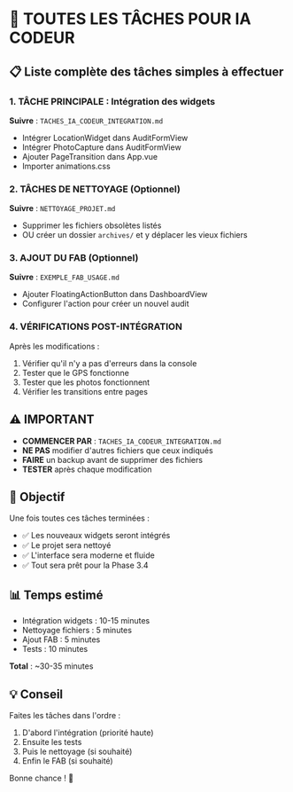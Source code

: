# 🤖 TOUTES LES TÂCHES POUR IA CODEUR

## 📋 Liste complète des tâches simples à effectuer

### 1. TÂCHE PRINCIPALE : Intégration des widgets
**Suivre** : `TACHES_IA_CODEUR_INTEGRATION.md`
- Intégrer LocationWidget dans AuditFormView
- Intégrer PhotoCapture dans AuditFormView  
- Ajouter PageTransition dans App.vue
- Importer animations.css

### 2. TÂCHES DE NETTOYAGE (Optionnel)
**Suivre** : `NETTOYAGE_PROJET.md`
- Supprimer les fichiers obsolètes listés
- OU créer un dossier `archives/` et y déplacer les vieux fichiers

### 3. AJOUT DU FAB (Optionnel)
**Suivre** : `EXEMPLE_FAB_USAGE.md`
- Ajouter FloatingActionButton dans DashboardView
- Configurer l'action pour créer un nouvel audit

### 4. VÉRIFICATIONS POST-INTÉGRATION
Après les modifications :
1. Vérifier qu'il n'y a pas d'erreurs dans la console
2. Tester que le GPS fonctionne
3. Tester que les photos fonctionnent
4. Vérifier les transitions entre pages

## ⚠️ IMPORTANT

- **COMMENCER PAR** : `TACHES_IA_CODEUR_INTEGRATION.md`
- **NE PAS** modifier d'autres fichiers que ceux indiqués
- **FAIRE** un backup avant de supprimer des fichiers
- **TESTER** après chaque modification

## 🎯 Objectif

Une fois toutes ces tâches terminées :
- ✅ Les nouveaux widgets seront intégrés
- ✅ Le projet sera nettoyé
- ✅ L'interface sera moderne et fluide
- ✅ Tout sera prêt pour la Phase 3.4

## 📊 Temps estimé

- Intégration widgets : 10-15 minutes
- Nettoyage fichiers : 5 minutes
- Ajout FAB : 5 minutes
- Tests : 10 minutes

**Total** : ~30-35 minutes

## 💡 Conseil

Faites les tâches dans l'ordre :
1. D'abord l'intégration (priorité haute)
2. Ensuite les tests
3. Puis le nettoyage (si souhaité)
4. Enfin le FAB (si souhaité)

Bonne chance ! 🚀
